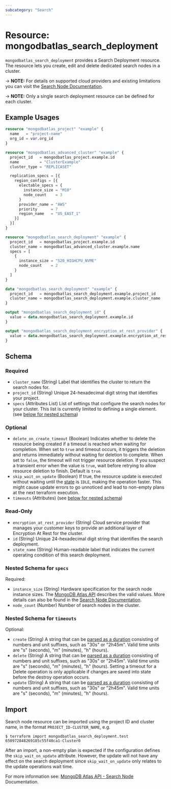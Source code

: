 ```yaml
---
subcategory: "Search"
---
```


# Resource: mongodbatlas_search_deployment

`mongodbatlas_search_deployment` provides a Search Deployment resource. The resource lets you create, edit and delete dedicated search nodes in a cluster.

-> **NOTE:** For details on supported cloud providers and existing limitations you can visit the [Search Node Documentation](https://www.mongodb.com/docs/atlas/cluster-config/multi-cloud-distribution/#search-nodes-for-workload-isolation).

-> **NOTE:** Only a single search deployment resource can be defined for each cluster.

## Example Usages

```terraform
resource "mongodbatlas_project" "example" {
  name   = "project-name"
  org_id = var.org_id
}

resource "mongodbatlas_advanced_cluster" "example" {
  project_id   = mongodbatlas_project.example.id
  name         = "ClusterExample"
  cluster_type = "REPLICASET"

  replication_specs = [{
    region_configs = [{
      electable_specs = {
        instance_size = "M10"
        node_count    = 3
      }
      provider_name = "AWS"
      priority      = 7
      region_name   = "US_EAST_1"
    }]
  }]
}

resource "mongodbatlas_search_deployment" "example" {
  project_id   = mongodbatlas_project.example.id
  cluster_name = mongodbatlas_advanced_cluster.example.name
  specs = [
    {
      instance_size = "S20_HIGHCPU_NVME"
      node_count    = 2
    }
  ]
}

data "mongodbatlas_search_deployment" "example" {
  project_id   = mongodbatlas_search_deployment.example.project_id
  cluster_name = mongodbatlas_search_deployment.example.cluster_name
}

output "mongodbatlas_search_deployment_id" {
  value = data.mongodbatlas_search_deployment.example.id
}

output "mongodbatlas_search_deployment_encryption_at_rest_provider" {
  value = data.mongodbatlas_search_deployment.example.encryption_at_rest_provider
}
```

<!-- schema generated by tfplugindocs -->
## Schema

### Required

- `cluster_name` (String) Label that identifies the cluster to return the search nodes for.
- `project_id` (String) Unique 24-hexadecimal digit string that identifies your project.
- `specs` (Attributes List) List of settings that configure the search nodes for your cluster. This list is currently limited to defining a single element. (see [below for nested schema](#nestedatt--specs))

### Optional

- `delete_on_create_timeout` (Boolean) Indicates whether to delete the resource being created if a timeout is reached when waiting for completion. When set to `true` and timeout occurs, it triggers the deletion and returns immediately without waiting for deletion to complete. When set to `false`, the timeout will not trigger resource deletion. If you suspect a transient error when the value is `true`, wait before retrying to allow resource deletion to finish. Default is `true`.
- `skip_wait_on_update` (Boolean) If true, the resource update is executed without waiting until the [state](#state_name-1) is `IDLE`, making the operation faster. This might cause update errors to go unnoticed and lead to non-empty plans at the next terraform execution.
- `timeouts` (Attributes) (see [below for nested schema](#nestedatt--timeouts))

### Read-Only

- `encryption_at_rest_provider` (String) Cloud service provider that manages your customer keys to provide an additional layer of Encryption At Rest for the cluster.
- `id` (String) Unique 24-hexadecimal digit string that identifies the search deployment.
- `state_name` (String) Human-readable label that indicates the current operating condition of this search deployment.

<a id="nestedatt--specs"></a>
### Nested Schema for `specs`

Required:

- `instance_size` (String) Hardware specification for the search node instance sizes. The [MongoDB Atlas API](https://www.mongodb.com/docs/atlas/reference/api-resources-spec/#tag/Atlas-Search/operation/createAtlasSearchDeployment) describes the valid values. More details can also be found in the [Search Node Documentation](https://www.mongodb.com/docs/atlas/cluster-config/multi-cloud-distribution/#search-tier).
- `node_count` (Number) Number of search nodes in the cluster.


<a id="nestedatt--timeouts"></a>
### Nested Schema for `timeouts`

Optional:

- `create` (String) A string that can be [parsed as a duration](https://pkg.go.dev/time#ParseDuration) consisting of numbers and unit suffixes, such as "30s" or "2h45m". Valid time units are "s" (seconds), "m" (minutes), "h" (hours).
- `delete` (String) A string that can be [parsed as a duration](https://pkg.go.dev/time#ParseDuration) consisting of numbers and unit suffixes, such as "30s" or "2h45m". Valid time units are "s" (seconds), "m" (minutes), "h" (hours). Setting a timeout for a Delete operation is only applicable if changes are saved into state before the destroy operation occurs.
- `update` (String) A string that can be [parsed as a duration](https://pkg.go.dev/time#ParseDuration) consisting of numbers and unit suffixes, such as "30s" or "2h45m". Valid time units are "s" (seconds), "m" (minutes), "h" (hours).

## Import 
Search node resource can be imported using the project ID and cluster name, in the format `PROJECT_ID-CLUSTER_NAME`, e.g.

```
$ terraform import mongodbatlas_search_deployment.test 650972848269185c55f40ca1-Cluster0
```

After an import, a non-empty plan is expected if the configuration defines the `skip_wait_on_update` attribute. However, the update will not have any effect on the search deployment since `skip_wait_on_update` only relates to the update operations wait time.

For more information see: [MongoDB Atlas API - Search Node](https://www.mongodb.com/docs/atlas/reference/api-resources-spec/#tag/Atlas-Search/operation/createAtlasSearchDeployment) Documentation.
